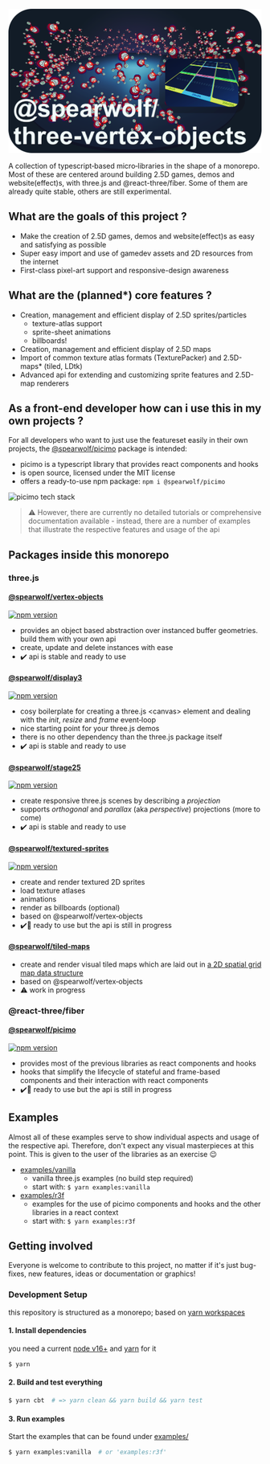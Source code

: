 ![@spearwolf/three-vertex-objects cover](cover.png)

A collection of typescript&#x2011;based micro&#x2011;libraries in the shape of a monorepo. Most of these are centered around building 2.5D games, demos and website(effect)s, with three.js and @react-three/fiber. Some of them are already quite stable, others are still experimental.

## What are the goals of this project ?

- Make the creation of 2.5D games, demos and website(effect)s as easy and satisfying as possible
- Super easy import and use of gamedev assets and 2D resources from the internet
- First-class pixel-art support and responsive-design awareness

## What are the (planned*) core features ?

- Creation, management and efficient display of 2.5D sprites/particles
  - texture-atlas support
  - sprite-sheet animations
  - billboards!
- Creation, management and efficient display of 2.5D maps
- Import of common texture atlas formats (TexturePacker) and 2.5D-maps* (tiled, LDtk)
- Advanced api for extending and customizing sprite features and 2.5D-map renderers

## As a front-end developer how can i use this in my own projects ?

For all developers who want to just use the featureset easily in their own projects, the [@spearwolf/picimo](./packages/picimo/) package is intended:
- picimo is a typescript library that provides react components and hooks
- is open source, licensed under the MIT license
- offers a ready-to-use npm package: `npm i @spearwolf/picimo`

<img src="picimo-tech-stack.png" srcset="picimo-tech-stack.png 1x, picimo-tech-stack@2x.png 2x" alt="picimo tech stack">

> :warning: However, there are currently no detailed tutorials or comprehensive documentation available - instead, there are a number of examples that illustrate the respective features and usage of the api


## Packages inside this monorepo

### three.js

#### [@spearwolf/vertex&#x2011;objects](./packages/vertex-objects/)
[![npm version](https://badge.fury.io/js/@spearwolf%2Fvertex-objects.svg)](https://badge.fury.io/js/@spearwolf%2Fvertex-objects)

- provides an object based abstraction over instanced buffer geometries. build them with your own api
- create, update and delete instances with ease
- :heavy_check_mark: api is stable and ready to use

#### [@spearwolf/display3](./packages/display3/)
[![npm version](https://badge.fury.io/js/@spearwolf%2Fdisplay3.svg)](https://badge.fury.io/js/@spearwolf%2Fdisplay3)

- cosy boilerplate for creating a three.js &lt;canvas&gt; element and dealing with the _init_, _resize_ and _frame_ event&#x2011;loop
- nice starting point for your three.js demos
- there is no other dependency than the three.js package itself
- :heavy_check_mark: api is stable and ready to use

#### [@spearwolf/stage25](./packages/stage25/)
[![npm version](https://badge.fury.io/js/@spearwolf%2Fstage25.svg)](https://badge.fury.io/js/@spearwolf%2Fstage25)

- create responsive three.js scenes by describing a _projection_
- supports _orthogonal_ and _parallax_ (aka _perspective_) projections (more to come)
- :heavy_check_mark: api is stable and ready to use

#### [@spearwolf/textured&#x2011;sprites](./packages/textured-sprites/)
[![npm version](https://badge.fury.io/js/@spearwolf%2Ftextured-sprites.svg)](https://badge.fury.io/js/@spearwolf%2Ftextured-sprites)

- create and render textured 2D sprites
- load texture atlases
- animations
- render as billboards (optional)
- based on @spearwolf/vertex&#x2011;objects
- :heavy_check_mark::rocket: ready to use but the api is still in progress

#### [@spearwolf/tiled&#x2011;maps](./packages/tiled-maps/)

- create and render visual tiled maps which are laid out in [a 2D spatial grid map data structure](./packages/tiled-maps/README.md)
- based on @spearwolf/vertex&#x2011;objects
- :warning: work in progress

### @react-three/fiber

#### [@spearwolf/picimo](./packages/picimo/)
[![npm version](https://badge.fury.io/js/@spearwolf%2Fpicimo.svg)](https://badge.fury.io/js/@spearwolf%2Fpicimo)

- provides most of the previous libraries as react components and hooks
- hooks that simplify the lifecycle of stateful and frame-based components and their interaction with react components
- :heavy_check_mark::rocket: ready to use but the api is still in progress


## Examples

Almost all of these examples serve to show individual aspects and usage of the respective api. Therefore, don't expect any visual masterpieces at this point. This is given to the user of the libraries as an exercise :wink:

- [examples/vanilla](./examples/vanilla/)
  - vanilla three.js examples (no build step required)
  - start with: `$ yarn examples:vanilla`
- [examples/r3f](./examples/r3f/)
  - examples for the use of picimo components and hooks and the other libraries in a react context
  - start with: `$ yarn examples:r3f`

## Getting involved

Everyone is welcome to contribute to this project, no matter if it's just bug-fixes, new features, ideas or documentation or graphics!

### Development Setup

this repository is structured as a monorepo; based on [yarn workspaces](https://yarnpkg.com/features/workspaces)

#### 1. Install dependencies

you need a current [node v16+](https://nodejs.org/) and [yarn](https://yarnpkg.com/) for it

```sh
$ yarn
```

#### 2. Build and test everything

```sh
$ yarn cbt  # => yarn clean && yarn build && yarn test
```

#### 3. Run examples

Start the examples that can be found under [examples/](./examples/)

```sh
$ yarn examples:vanilla  # or 'examples:r3f'
```
